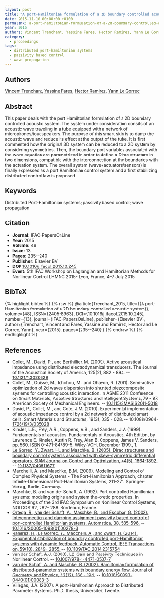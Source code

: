 ```yaml
---
layout: post
title: "A port-Hamiltonian formulation of a 2D boundary controlled acoustic system"
date: 2015-11-10 00:00:00 +0100
permalink: a-port-hamiltonian-formulation-of-a-2d-boundary-controlled-acoustic-system
year: 2015
authors: Vincent Trenchant, Yassine Fares, Hector Ramirez, Yann Le Gorrec
category:
  - proceedings
tags:
  - distributed port-hamiltonian systems
  - passivity based control
  - wave propagation
---
```

 
## Authors
[Vincent Trenchant](authors/vincent_trenchant), [Yassine Fares](authors/yassine_fares), [Hector Ramirez](authors/hector_ramirez), [Yann Le Gorrec](authors/yann_le_gorrec)
 
## Abstract
This paper deals with the port Hamiltonian formulation of a 2D boundary controlled acoustic system. The system under consideration consits of an acoustic wave traveling in a tube equipped with a network of microphones/loudspeakers. The purpose of this smart skin is to damp the acoustic wave and reduce its effect at the output of the tube. It is first commented how the original 3D system can be reduced to a 2D system by considering symmetries. Then, the boundary port variables associated with the wave equation are parametrized in order to define a Dirac structure in two dimensions, compatible with the interconnection at the boundaries with the actuation system. The overall system (wave+actuators/sensors) is finally expressed as a port Hamiltonian control system and a first stabilizing distributed control law is proposed.
 
## Keywords
Distributed Port-Hamiltonian systems; passivity based control; wave propagation
 
## Citation
- **Journal:** IFAC-PapersOnLine
- **Year:** 2015
- **Volume:** 48
- **Issue:** 13
- **Pages:** 235--240
- **Publisher:** Elsevier BV
- **DOI:** [10.1016/j.ifacol.2015.10.245](https://doi.org/10.1016/j.ifacol.2015.10.245)
- **Event:** 5th IFAC Workshop on Lagrangian and Hamiltonian Methods for Nonlinear Control LHMNC 2015- Lyon, France, 4–7 July 2015
 
## BibTeX
{% highlight bibtex %}
{% raw %}
@article{Trenchant_2015,
  title={{A port-Hamiltonian formulation of a 2D boundary controlled acoustic system}},
  volume={48},
  ISSN={2405-8963},
  DOI={10.1016/j.ifacol.2015.10.245},
  number={13},
  journal={IFAC-PapersOnLine},
  publisher={Elsevier BV},
  author={Trenchant, Vincent and Fares, Yassine and Ramirez, Hector and Le Gorrec, Yann},
  year={2015},
  pages={235--240}
}
{% endraw %}
{% endhighlight %}
 
## References
- Collet, M., David, P., and Berthillier, M. (2009). Active acoustical impedance using distributed electrodynamical transducers. The Journal of the Acoustical Society of America, 125(2), 882 - 894. -- [10.1121/1.3026329](https://doi.org/10.1121/1.3026329)
- Collet, M., Ouisse, M., Ichchou, M., and Ohayon, R. (2011). Semi-active optimization of 2d waves dispersion into shunted piezocomposite systems for controlling acoustic interaction. In ASME 2011 Conference on Smart Materials, Adaptive Structures and Intelligent Systems, 79 - 87. American Society of Mechanical Engineers. -- [10.1115/SMASIS2011-5018](https://doi.org/10.1115/SMASIS2011-5018)
- David, P., Collet, M., and Cote, J.M. (2010). Experimental implementation of acoustic impedance control by a 2d network of distributed smart cells. Smart Materials and Structures, 19(3), 035 - 028. -- [10.1088/0964-1726/19/3/035028](https://doi.org/10.1088/0964-1726/19/3/035028)
- Kinsler, L.E., Frey, A.R., Coppens, A.B., and Sanders, J.V. (1999). Fundamentals of acoustics. Fundamentals of Acoustics, 4th Edition, by Lawrence E. Kinsler, Austin R. Frey, Alan B. Coppens, James V. Sanders, pp. 560. ISBN 0-471-84789-5. Wiley-VCH, December 1999., 1.
- [Le Gorrec, Y., Zwart, H., and Maschke, B. (2005). Dirac structures and boundary control systems associated with skew-symmetric differential operators. SIAM Journal on Control and Optimization, 44(5), 1864-1892.](dirac-structures-and-boundary-control-systems-associated-with-skew-symmetric-differential-operators) -- [10.1137/040611677](https://doi.org/10.1137/040611677)
- Macchelli, A. and Maschke, B.M. (2009). Modeling and Control of Complex Physical Systems - The Port-Hamiltonian Approach, chapter Infinite-Dimensional Port-Hamiltonian Systems, 211-271. Springer-Verlag, Berlin, Germany.
- Maschke, B. and van der Schaft, A. (1992). Port controlled Hamiltonian systems: modeling origins and system the-oretic properties. In Proceedings of the 3rd IFAC Symposium on Nonlinear Control Systems, NOLCOS'92, 282- 288. Bordeaux, France.
- [Ortega, R., van der Schaft, A., Maschke, B., and Escobar, G. (2002). Interconnection and damping assignment passivity based control of port-controlled Hamiltonian systems. Automatica, 38, 585-596.](interconnection-and-damping-assignment-passivity-based-control-of-port-controlled-hamiltonian-systems) -- [10.1016/S0005-1098(01)00278-3](https://doi.org/10.1016/S0005-1098(01)00278-3)
- [Ramirez, H., Le Gorrec, Y., Macchelli, A., and Zwart, H. (2014). Exponential stabilization of boundary controlled port-Hamiltonian systems with dynamic feedback. Automatic Control, IEEE Transactions on, 59(10), 2849- 2855.](exponential-stabilization-of-boundary-controlled-port-hamiltonian-systems-with-dynamic-feedback) -- [10.1109/TAC.2014.2315754](https://doi.org/10.1109/TAC.2014.2315754)
- van der Schaft, A.J. (2000). L2-Gain and Passivity Techniques in Nonlinear Control. -- [10.1007/978-1-4471-0507-7](https://doi.org/10.1007/978-1-4471-0507-7)
- [van der Schaft, A. and Maschke, B. (2002). Hamiltonian formulation of distributed-parameter systems with boundary energy flow. Journal of Geometry and Physics, 42(12), 166 - 194.](hamiltonian-formulation-of-distributed-parameter-systems-with-boundary-energy-flow) -- [10.1016/S0393-0440(01)00083-3](https://doi.org/10.1016/S0393-0440(01)00083-3)
- Villegas, J.A. (2007). A port-Hamiltonian Approach to Distributed Parameter Systems. Ph.D. thesis, Universiteit Twente.

